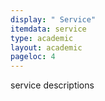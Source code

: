```yaml
---
display: " Service"
itemdata: service
type: academic
layout: academic
pageloc: 4
---
```


service descriptions
